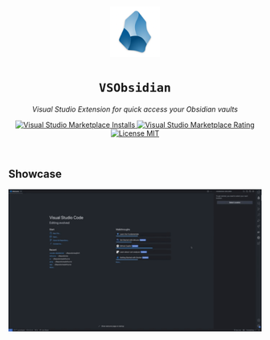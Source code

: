 <p align="center">
  <img src="./assets//extension-icon.png" width="20%" alt="VSObsidian-logo">
</p>
<p align="center">
    <h1 align="center"><code>VSObsidian</code></h1>
</p>
<p align="center">
    <em>Visual Studio Extension for quick access your Obsidian vaults</em>
</p>
<p align="center">
<a href="https://marketplace.visualstudio.com/items?itemName=j0nl1.vsobsidian">
  <img src="https://img.shields.io/visual-studio-marketplace/i/j0nl1.vsobsidian?style=for-the-badge" alt="Visual Studio Marketplace Installs">
</a>
<a href="https://marketplace.visualstudio.com/items?itemName=j0nl1.vsobsidian">
  <img src="https://img.shields.io/visual-studio-marketplace/r/j0nl1.vsobsidian?style=for-the-badge" alt="Visual Studio Marketplace Rating">
</a>
<a href="LICENSE">
  <img src="https://img.shields.io/badge/License-MIT-green.svg?style=for-the-badge" alt="License MIT">
</a>
</p>
<br>

## Showcase

![Showcase](/assets/showcase.gif)
